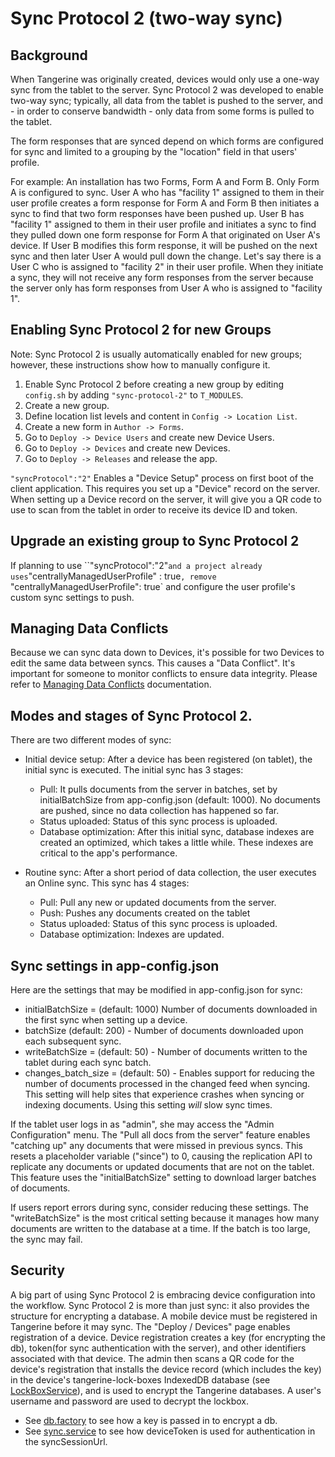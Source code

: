 # Sync Protocol 2 (two-way sync)

## Background

When Tangerine was originally created, devices would only use a one-way sync from the tablet to the server. Sync Protocol 2 was developed to enable two-way sync; typically, all data from the tablet is pushed to the server, and - in order to conserve bandwidth - only data from some forms is pulled to the tablet. 

The form responses that are synced depend on which forms are configured for sync and limited to a grouping by the "location" field in that users' profile.

For example: An installation has two Forms, Form A and Form B. Only Form A is configured to sync. User A who has "facility 1" assigned to them in their user profile creates a form response for Form A and Form B then initiates a sync to find that two form responses have been pushed up. User B has "facility 1" assigned to them in their user profile and initiates a sync to find they pulled down one form response for Form A that originated on User A's device. If User B modifies this form response, it will be pushed on the next sync and then later User A would pull down the change. Let's say there is a User C who is assigned to "facility 2" in their user profile. When they initiate a sync, they will not receive any form responses from the server because the server only has form responses from User A who is assigned to "facility 1".

## Enabling Sync Protocol 2 for new Groups

Note: Sync Protocol 2 is usually automatically enabled for new groups; however, these instructions show how to manually configure it.

1. Enable Sync Protocol 2 before creating a new group by editing `config.sh` by adding `"sync-protocol-2"` to `T_MODULES`. 
2. Create a new group.
3. Define location list levels and content in `Config -> Location List`. 
4. Create a new form in `Author -> Forms`.
5. Go to `Deploy -> Device Users` and create new Device Users.
6. Go to `Deploy -> Devices` and create new Devices. 
7. Go to `Deploy -> Releases` and release the app.


`"syncProtocol":"2"` Enables a "Device Setup" process on first boot of the client application. This requires you set up a "Device" record on the server. When setting up a Device record on the server, it will give you a QR code to use to scan from the tablet in order to receive its device ID and token.

## Upgrade an existing group to Sync Protocol 2
If planning to use ``"syncProtocol":"2"` and a project already uses `"centrallyManagedUserProfile" : true`, remove `"centrallyManagedUserProfile": true` and configure the user profile's custom sync settings to push. 

## Managing Data Conflicts
Because we can sync data down to Devices, it's possible for two Devices to edit the same data between syncs. This causes a "Data Conflict". It's important for someone to monitor conflicts to ensure data integrity. Please refer to [Managing Data Conflicts](managing-data-conflicts.md) documentation.

## Modes and stages of Sync Protocol 2.

There are two different modes of sync: 

- Initial device setup: After a device has been registered (on tablet), the initial sync is executed. The initial sync has 3 stages: 
  - Pull: It pulls documents from the server in batches, set by initialBatchSize from app-config.json (default: 1000). No documents are pushed, since no data collection has happened so far. 
  - Status uploaded: Status of this sync process is uploaded.
  - Database optimization: After this initial sync, database indexes are created an optimized, which takes a little while. These indexes are critical to the app's performance.
  
- Routine sync: After a short period of data collection, the user executes an Online sync. This sync has 4 stages:
  - Pull: Pull any new or updated documents from the server. 
  - Push: Pushes any documents created on the tablet
  - Status uploaded: Status of this sync process is uploaded.
  - Database optimization: Indexes are updated. 

## Sync settings in app-config.json

Here are the settings that may be modified in app-config.json for sync:
- initialBatchSize = (default: 1000) Number of documents downloaded in the first sync when setting up a device.
- batchSize (default: 200) - Number of documents downloaded upon each subsequent sync.
- writeBatchSize = (default: 50) - Number of documents written to the tablet during each sync batch.
- changes_batch_size = (default: 50) - Enables support for reducing the number of documents processed in the changed feed when syncing. This setting will help sites that experience crashes when syncing or indexing documents. Using this setting *will* slow sync times.

If the tablet user logs in as "admin", she may access the "Admin Configuration" menu. The "Pull all docs from the server" feature enables "catching up" any documents that were missed in previous syncs. This resets a placeholder variable ("since") to 0, causing the replication API to replicate any documents or updated documents that are not on the tablet. This feature uses the "initialBatchSize" setting to download larger batches of documents. 

If users report errors during sync, consider reducing these settings. The "writeBatchSize" is the most critical setting because it manages how many documents are written to the database at a time. If the batch is too large, the sync may fail.

## Security

A big part of using Sync Protocol 2 is embracing device configuration into the workflow. Sync Protocol 2 is more than just sync: it also provides the structure for encrypting a database. A mobile device must be registered in Tangerine before it may sync. The "Deploy / Devices" page enables registration of a device. Device registration creates a key (for encrypting the db), token(for sync authentication with the server), and other identifiers associated with that device. The admin then scans a QR code for the device's registration that installs the device record (which includes the key) in the device's tangerine-lock-boxes IndexedDB database (see [LockBoxService](https://github.com/Tangerine-Community/Tangerine/blob/master/client/src/app/shared/_services/lock-box.service.ts)), and is used to encrypt the Tangerine databases. A user's username and password are used to decrypt the lockbox. 
 - See [db.factory](https://github.com/Tangerine-Community/Tangerine/blob/master/client/src/app/shared/_factories/db.factory.ts) to see how a key is passed in to encrypt a db.
 - See [sync.service](https://github.com/Tangerine-Community/Tangerine/blob/master/client/src/app/sync/sync.service.ts) to see how deviceToken is used for authentication in the syncSessionUrl.


